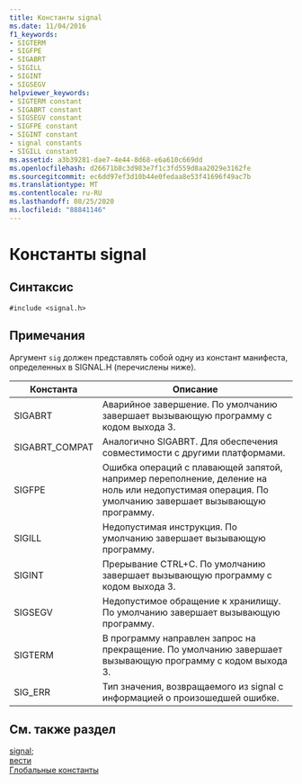 ```yaml
---
title: Константы signal
ms.date: 11/04/2016
f1_keywords:
- SIGTERM
- SIGFPE
- SIGABRT
- SIGILL
- SIGINT
- SIGSEGV
helpviewer_keywords:
- SIGTERM constant
- SIGABRT constant
- SIGSEGV constant
- SIGFPE constant
- SIGINT constant
- signal constants
- SIGILL constant
ms.assetid: a3b39281-dae7-4e44-8d68-e6a610c669dd
ms.openlocfilehash: d26671b8c3d983e7f1c3fd559d8aa2029e3162fe
ms.sourcegitcommit: ec6dd97ef3d10b44e0fedaa8e53f41696f49ac7b
ms.translationtype: MT
ms.contentlocale: ru-RU
ms.lasthandoff: 08/25/2020
ms.locfileid: "88841146"
---
```

# <a name="signal-constants"></a>Константы signal

## <a name="syntax"></a>Синтаксис

```
#include <signal.h>
```

## <a name="remarks"></a>Примечания

Аргумент `sig` должен представлять собой одну из констант манифеста, определенных в SIGNAL.H (перечислены ниже).

|Константа|Описание|
|-|-|
|SIGABRT|Аварийное завершение. По умолчанию завершает вызывающую программу с кодом выхода 3.  |
|SIGABRT_COMPAT|Аналогично SIGABRT. Для обеспечения совместимости с другими платформами.  |
|SIGFPE|Ошибка операций с плавающей запятой, например переполнение, деление на ноль или недопустимая операция. По умолчанию завершает вызывающую программу.  |
|SIGILL|Недопустимая инструкция. По умолчанию завершает вызывающую программу.  |
|SIGINT|Прерывание CTRL+C. По умолчанию завершает вызывающую программу с кодом выхода 3.  |
|SIGSEGV|Недопустимое обращение к хранилищу. По умолчанию завершает вызывающую программу.  |
|SIGTERM|В программу направлен запрос на прекращение. По умолчанию завершает вызывающую программу с кодом выхода 3.  |
|SIG_ERR|Тип значения, возвращаемого из signal с информацией о произошедшей ошибке.  |

## <a name="see-also"></a>См. также раздел

[signal](../c-runtime-library/reference/signal.md);<br/>
[вести](../c-runtime-library/reference/raise.md)<br/>
[Глобальные константы](../c-runtime-library/global-constants.md)
